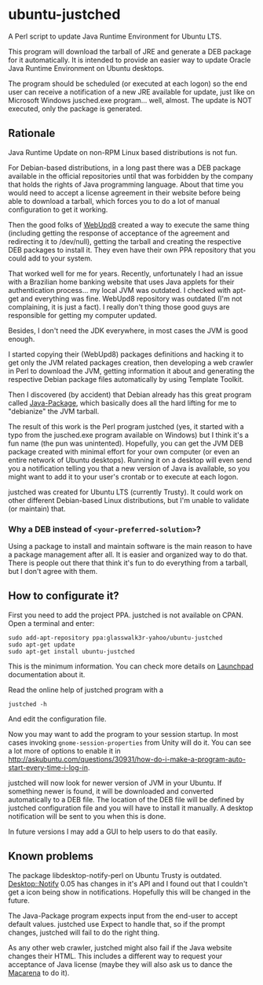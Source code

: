 # ubuntu-justched
A Perl script to update Java Runtime Environment for Ubuntu LTS.

This program will download the tarball of JRE and generate a DEB package for it automatically. It is intended to provide an easier
way to update Oracle Java Runtime Environment on Ubuntu desktops.

The program should be scheduled (or executed at each logon) so the end user can receive a notification of a new JRE available for update, 
just like on Microsoft Windows jusched.exe program... well, almost. The update is NOT executed, only the package is generated.

## Rationale

Java Runtime Update on non-RPM Linux based distributions is not fun.

For Debian-based distributions, in a long past there was a DEB package available in the official repositories until that was forbidden
by the company that holds the rights of Java programming language. About that time you would need to accept a license agreement in their
website before being able to download a tarball, which forces you to do a lot of manual configuration to get it working.

Then the good folks of [WebUpd8](http://www.webupd8.org/2014/03/how-to-install-oracle-java-8-in-debian.html) created a way to execute the
same thing (including getting the response of acceptance of the agreement and redirecting it to /dev/null), getting the tarball and creating
the respective DEB packages to install it. They even have their own PPA repository that you could add to your system.

That worked well for me for years. Recently, unfortunately I had an issue with a Brazilian home banking website that uses Java applets for
their authentication process... my local JVM was outdated. I checked with apt-get and everything was fine. WebUpd8 repository was outdated
(I'm not complaining, it is just a fact). I really don't thing those good guys are responsible for getting my computer updated.

Besides, I don't need the JDK everywhere, in most cases the JVM is good enough.

I started copying their (WebUpd8) packages definitions and hacking it to get only the JVM related packages creation, then developing a web
crawler in Perl to download the JVM, getting information it about and generating the respective Debian package files automatically by using 
Template Toolkit.

Then I discovered (by accident) that Debian already has this great program called [Java-Package](https://wiki.debian.org/JavaPackage), which basically
does all the hard lifting for me to "debianize" the JVM tarball.

The result of this work is the Perl program justched (yes, it started with a typo from the jusched.exe program available on Windows) but I think
it's a fun name (the pun was unintented). Hopefully, you can get the JVM DEB package created with minimal effort for your own computer (or even an
entire network of Ubuntu desktops). Running it on a desktop will even send you a notification telling you that a new version of Java is available, so
you might want to add it to your user's crontab or to execute at each logon.

justched was created for Ubuntu LTS (currently Trusty). It could work on other different Debian-based Linux distributions, but I'm unable to validate
(or maintain) that.

### Why a DEB instead of `<your-preferred-solution>`?

Using a package to install and maintain software is the main reason to have a package management after all. It is easier and organized way to do that.
There is people out there that think it's fun to do everything from a tarball, but I don't agree with them.

## How to configurate it?

First you need to add the project PPA. justched is not available on CPAN. Open a terminal and enter:

```
sudo add-apt-repository ppa:glasswalk3r-yahoo/ubuntu-justched
sudo apt-get update
sudo apt-get install ubuntu-justched
```

This is the minimum information. You can check more details on [Launchpad](https://help.launchpad.net/Packaging/PPA/InstallingSoftware) documentation about it.

Read the online help of justched program with a

```
justched -h
```

And edit the configuration file.

Now you may want to add the program to your session startup. In most cases invoking `gnome-session-properties` from Unity will do it. You can see a lot more of 
options to enable it in http://askubuntu.com/questions/30931/how-do-i-make-a-program-auto-start-every-time-i-log-in.

justched will now look for newer version of JVM in your Ubuntu. If something newer is found, it will be downloaded and converted automatically to a DEB file. The
location of the DEB file will be defined by justched configuration file and you will have to install it manually. A desktop notification will be sent to you when this
is done.

In future versions I may add a GUI to help users to do that easily.

## Known problems

The package libdesktop-notify-perl on Ubuntu Trusty is outdated. [Desktop::Notify](http://search.cpan.org/search?query=Desktop%3A%3ANotify&mode=all) 0.05 has 
changes in it's API and I found out that I couldn't get a icon being show in notifications. Hopefully this will be changed in the future.

The Java-Package program expects input from the end-user to accept default values. justched use Expect to handle that, so if the prompt changes, justched
will fail to do the right thing.

As any other web crawler, justched might also fail if the Java website changes their HTML. This includes a different way to request your acceptance of 
Java license (maybe they will also ask us to dance the [Macarena](https://www.youtube.com/watch?v=XiBYM6g8Tck) to do it).

